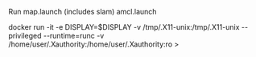 Run 
map.launch (includes slam)
amcl.launch

docker run -it -e DISPLAY=$DISPLAY -v /tmp/.X11-unix:/tmp/.X11-unix --privileged --runtime=runc -v /home/user/.Xauthority:/home/user/.Xauthority:ro  >

